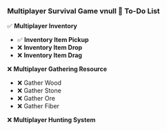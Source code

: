 ### Multiplayer Survival Game vnull 📌 To-Do List  

✅ **Multiplayer Inventory**  
- ✅ **Inventory Item Pickup**  
- ❌ **Inventory Item Drop**  
- ❌ **Inventory Item Drag**  

❌ **Multiplayer Gathering Resource**  
- ❌ Gather Wood  
- ❌ Gather Stone  
- ❌ Gather Ore  
- ❌ Gather Fiber  

❌ **Multiplayer Hunting System**  

